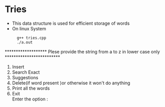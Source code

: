 # Tries

* This data structure is used for efficient storage of words  
* On linux System  
  ```
	g++ tries.cpp
 	./a.out
  ```
******************* Plese provide the string from a to z in lower case only *************************


1. Insert
2. Search Exact
3. Suggestions
4. Delete(if word present )or otherwise it won't do anything
5. Print all the words
6. Exit  
Enter the option : 
